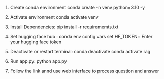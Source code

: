 1) Create conda environment
   conda create -n venv python=3.10 -y

2) Activate environment 
   conda activate venv

3) Install Dependencies:
    pip install -r requirememts.txt

4) Set hugging face hub :
   conda env config vars set HF_TOKEN= Enter your hugging face token

5) Deactivate or restart terminal:
   conda deactivate
   conda activate rag

6) Run app.py:
   python app.py

7) Follow the link annd use web interface to process question and answer